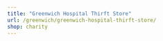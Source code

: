 ```yaml
---
title: "Greenwich Hospital Thirft Store"
url: /greenwich/greenwich-hospital-thirft-store/
shop: charity
---
```

